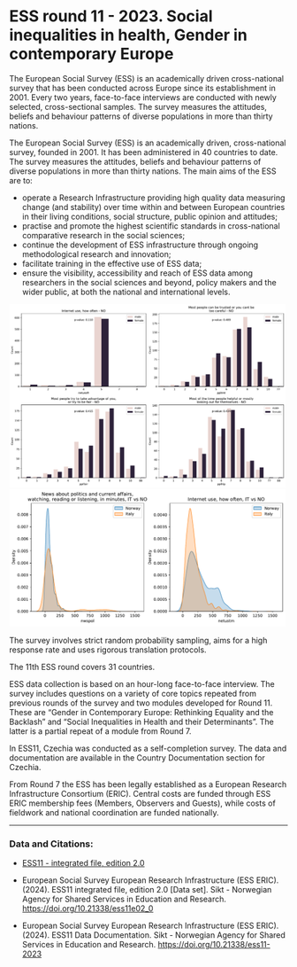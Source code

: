 # ESS round 11 - 2023. Social inequalities in health, Gender in contemporary Europe
The European Social Survey (ESS) is an academically driven cross-national survey that has been conducted across Europe since its establishment in 2001. Every two years, face-to-face interviews are conducted with newly selected, cross-sectional samples.
The survey measures the attitudes, beliefs and behaviour patterns of diverse populations in more than thirty nations.

The European Social Survey (ESS) is an academically driven, cross-national survey, founded in 2001. It has been administered in 40 countries to date. The survey measures the attitudes, beliefs and behaviour patterns of diverse populations in more than thirty nations. The main aims of the ESS are to:

- operate a Research Infrastructure providing high quality data measuring change (and stability) over time within and between European countries in their living conditions, social structure, public opinion and attitudes;
- practise and promote the highest scientific standards in cross-national comparative research in the social sciences;
- continue the development of ESS infrastructure through ongoing methodological research and innovation;
- facilitate training in the effective use of ESS data;
- ensure the visibility, accessibility and reach of ESS data among researchers in the social sciences and beyond, policy makers and the wider public, at both the national and international levels.

<img src="images/image10.pdf" alt="img1" width="500"/>

<img src="images/image15.pdf" alt="img2" width="500"/>


The survey involves strict random probability sampling, aims for a high response rate and uses rigorous translation protocols. 

The 11th ESS round covers 31 countries.

ESS data collection is based on an hour-long face-to-face interview. The survey includes questions on a variety of core topics repeated from previous rounds of the survey and two modules developed for Round 11. These are “Gender in Contemporary Europe: Rethinking Equality and the Backlash” and “Social Inequalities in Health and their Determinants”. The latter is a partial repeat of a module from Round 7. 

In ESS11, Czechia was conducted as a self-completion survey. The data and documentation are available in the Country Documentation section for Czechia.

From Round 7 the ESS has been legally established as a European Research Infrastructure Consortium (ERIC). Central costs are funded through ESS ERIC membership fees (Members, Observers and Guests), while costs of fieldwork and national coordination are funded nationally. 

---
### Data and Citations:
- [ESS11 - integrated file, edition 2.0](https://ess.sikt.no/en/datafile/242aaa39-3bbb-40f5-98bf-bfb1ce53d8ef?tab=0)

- European Social Survey European Research Infrastructure (ESS ERIC). (2024). ESS11 integrated file, edition 2.0 [Data set]. Sikt - Norwegian Agency for Shared Services in Education and Research. https://doi.org/10.21338/ess11e02_0
- European Social Survey European Research Infrastructure (ESS ERIC). (2024). ESS11 Data Documentation. Sikt - Norwegian Agency for Shared Services in Education and Research. https://doi.org/10.21338/ess11-2023